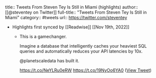 title:: Tweets From Steven Tey Is Still in Miami (highlights)
author:: [[@steventey on Twitter]]
full-title:: "Tweets From Steven Tey Is Still in Miami"
category:: #tweets
url:: https://twitter.com/steventey

- Highlights first synced by [[Readwise]] [[Nov 19th, 2022]]
	- This is a gamechanger.
	  
	  Imagine a database that intelligently caches your heaviest SQL queries and automatically reduces your API latencies by 10x.
	  
	  @planetscaledata has built it.
	  
	  https://t.co/NeYLRu0eRW https://t.co/19NyOo6YA0 ([View Tweet](https://twitter.com/steventey/status/1592609593670393856))